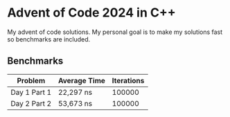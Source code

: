 # Advent of Code 2024 in C++

My advent of code solutions. My personal goal is to make my solutions fast so benchmarks are included.

## Benchmarks

| Problem      | Average Time | Iterations |
|--------------|--------------|------------|
| Day 1 Part 1 | 22,297 ns    | 100000     |
| Day 2 Part 2 | 53,673 ns    | 100000     |
